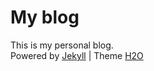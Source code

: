 # My blog
This is my personal blog.  
Powered by [Jekyll](https://jekyllrb.com/) | Theme [H2O](https://github.com/kaeyleo/jekyll-theme-H2O)

